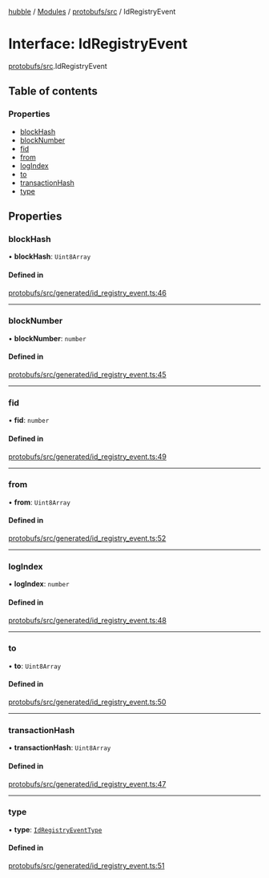 [hubble](../README.md) / [Modules](../modules.md) / [protobufs/src](../modules/protobufs_src.md) / IdRegistryEvent

# Interface: IdRegistryEvent

[protobufs/src](../modules/protobufs_src.md).IdRegistryEvent

## Table of contents

### Properties

- [blockHash](protobufs_src.IdRegistryEvent.md#blockhash)
- [blockNumber](protobufs_src.IdRegistryEvent.md#blocknumber)
- [fid](protobufs_src.IdRegistryEvent.md#fid)
- [from](protobufs_src.IdRegistryEvent.md#from)
- [logIndex](protobufs_src.IdRegistryEvent.md#logindex)
- [to](protobufs_src.IdRegistryEvent.md#to)
- [transactionHash](protobufs_src.IdRegistryEvent.md#transactionhash)
- [type](protobufs_src.IdRegistryEvent.md#type)

## Properties

### blockHash

• **blockHash**: `Uint8Array`

#### Defined in

[protobufs/src/generated/id_registry_event.ts:46](https://github.com/vinliao/hubble/blob/4e20c6c/packages/protobufs/src/generated/id_registry_event.ts#L46)

___

### blockNumber

• **blockNumber**: `number`

#### Defined in

[protobufs/src/generated/id_registry_event.ts:45](https://github.com/vinliao/hubble/blob/4e20c6c/packages/protobufs/src/generated/id_registry_event.ts#L45)

___

### fid

• **fid**: `number`

#### Defined in

[protobufs/src/generated/id_registry_event.ts:49](https://github.com/vinliao/hubble/blob/4e20c6c/packages/protobufs/src/generated/id_registry_event.ts#L49)

___

### from

• **from**: `Uint8Array`

#### Defined in

[protobufs/src/generated/id_registry_event.ts:52](https://github.com/vinliao/hubble/blob/4e20c6c/packages/protobufs/src/generated/id_registry_event.ts#L52)

___

### logIndex

• **logIndex**: `number`

#### Defined in

[protobufs/src/generated/id_registry_event.ts:48](https://github.com/vinliao/hubble/blob/4e20c6c/packages/protobufs/src/generated/id_registry_event.ts#L48)

___

### to

• **to**: `Uint8Array`

#### Defined in

[protobufs/src/generated/id_registry_event.ts:50](https://github.com/vinliao/hubble/blob/4e20c6c/packages/protobufs/src/generated/id_registry_event.ts#L50)

___

### transactionHash

• **transactionHash**: `Uint8Array`

#### Defined in

[protobufs/src/generated/id_registry_event.ts:47](https://github.com/vinliao/hubble/blob/4e20c6c/packages/protobufs/src/generated/id_registry_event.ts#L47)

___

### type

• **type**: [`IdRegistryEventType`](../enums/protobufs_src.IdRegistryEventType.md)

#### Defined in

[protobufs/src/generated/id_registry_event.ts:51](https://github.com/vinliao/hubble/blob/4e20c6c/packages/protobufs/src/generated/id_registry_event.ts#L51)
